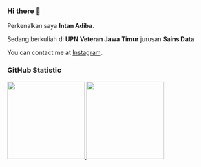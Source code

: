 ### Hi there 👋

Perkenalkan saya **Intan Adiba**.<br>

Sedang berkuliah di **UPN Veteran Jawa Timur** jurusan **Sains Data**

You can contact me at [Instagram](https://www.instagram.com/intanadibaa/).<br>

### GitHub Statistic
<p align"left">
<a href="https://github.com/IntanAdibaa">
  <img height="180em" src="https://github-readme-stats-eight-theta.vercel.app/api?username=penuliscode&show_icons=true&theme=algolia&include_all_commits=true&count_private=true"/>
  <img height="180em" src="https://github-readme-stats-eight-theta.vercel.app/api/top-langs/?username=penuliscode&layout=compact&layout=compact&theme=algolia"/>
</a>
</p>
